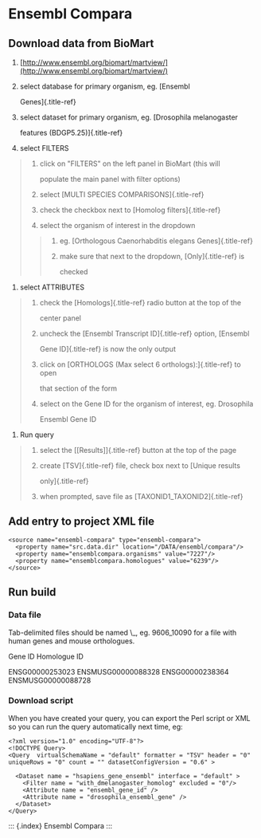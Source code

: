 # Ensembl Compara

## Download data from BioMart

1. [http://www.ensembl.org/biomart/martview/](http://www.ensembl.org/biomart/martview/)
2. select database for primary organism, eg. \[Ensembl

   Genes\]{.title-ref}

3. select dataset for primary organism, eg. \[Drosophila melanogaster

   features \(BDGP5.25\)\]{.title-ref}

4. select FILTERS

> 1. click on \"FILTERS\" on the left panel in BioMart \(this will
>
>    populate the main panel with filter options\)
>
> 2. select \[MULTI SPECIES COMPARISONS\]{.title-ref}
> 3. check the checkbox next to \[Homolog filters\]{.title-ref}
> 4. select the organism of interest in the dropdown
>
> > 1. eg. \[Orthologous Caenorhabditis elegans Genes\]{.title-ref}
> > 2. make sure that next to the dropdown, \[Only\]{.title-ref} is
> >
> >    checked

1. select ATTRIBUTES

> 1. check the \[Homologs\]{.title-ref} radio button at the top of the
>
>    center panel
>
> 2. uncheck the \[Ensembl Transcript ID\]{.title-ref} option, \[Ensembl
>
>    Gene ID\]{.title-ref} is now the only output
>
> 3. click on \[ORTHOLOGS \(Max select 6 orthologs\):\]{.title-ref} to open
>
>    that section of the form
>
> 4. select on the Gene ID for the organism of interest, eg. Drosophila
>
>    Ensembl Gene ID

1. Run query

> 1. select the \[\[Results\]\]{.title-ref} button at the top of the page
> 2. create \[TSV\]{.title-ref} file, check box next to \[Unique results
>
>    only\]{.title-ref}
>
> 3. when prompted, save file as \[TAXONID1\_TAXONID2\]{.title-ref}

## Add entry to project XML file

```text
<source name="ensembl-compara" type="ensembl-compara">
  <property name="src.data.dir" location="/DATA/ensembl/compara"/>
  <property name="ensemblcompara.organisms" value="7227"/>
  <property name="ensemblcompara.homologues" value="6239"/>
</source>
```

## Run build

### Data file

Tab-delimited files should be named \\_\, eg. 9606\_10090 for a file with human genes and mouse orthologues.

Gene ID Homologue ID

ENSG00000253023 ENSMUSG00000088328 ENSG00000238364 ENSMUSG00000088728

### Download script

When you have created your query, you can export the Perl script or XML so you can run the query automatically next time, eg:

```text
<?xml version="1.0" encoding="UTF-8"?>
<!DOCTYPE Query>
<Query  virtualSchemaName = "default" formatter = "TSV" header = "0" uniqueRows = "0" count = "" datasetConfigVersion = "0.6" >

  <Dataset name = "hsapiens_gene_ensembl" interface = "default" >
    <Filter name = "with_dmelanogaster_homolog" excluded = "0"/>
    <Attribute name = "ensembl_gene_id" />
    <Attribute name = "drosophila_ensembl_gene" />
  </Dataset>
</Query>
```

::: {.index} Ensembl Compara :::

